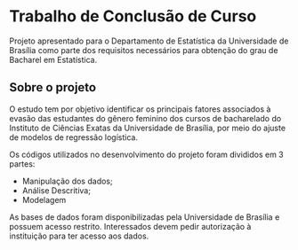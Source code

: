 # Trabalho de Conclusão de Curso

Projeto apresentado para o Departamento de Estatística da Universidade de Brasília como parte dos requisitos necessários para obtenção do grau de Bacharel em Estatística.

## Sobre o projeto

O estudo tem por objetivo identificar os principais fatores associados à evasão das estudantes do gênero feminino dos cursos de bacharelado do Instituto de Ciências Exatas da Universidade de Brasília, por meio do ajuste de modelos de regressão logística.

Os códigos utilizados no desenvolvimento do projeto foram divididos em 3 partes:

* Manipulação dos dados;
* Análise Descritiva;
* Modelagem

As bases de dados foram disponibilizadas pela Universidade de Brasília e possuem acesso restrito. Interessados devem pedir autorização à instituição para ter acesso aos dados.

